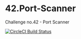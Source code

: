 # 42.Port-Scanner
Challenge no.42 - Port Scanner

[![CircleCI Build Status](https://circleci.com/gh/Weeb-Linux-Programming-Challenge-Team/42.Port-Scanner.svg?style=shield)](https://circleci.com/gh/circleci/circleci-docs)